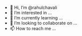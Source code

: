 - 👋 Hi, I’m @rahulchavali
- 👀 I’m interested in ...
- 🌱 I’m currently learning ...
- 💞️ I’m looking to collaborate on ...
- 📫 How to reach me ...

<!---
rahulchavali/rahulchavali is a ✨ special ✨ repository because its `README.md` (this file) appears on your GitHub profile.
You can click the Preview link to take a look at your changes.
--->
